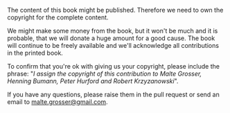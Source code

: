 The content of this book might be published. Therefore we need to own the copyright for the complete content.

We might make some money from the book, but it won't be much and it is probable, that we will donate a huge amount for a good cause. The book will continue to be freely available and we'll acknowledge all contributions in the printed book.

To confirm that you're ok with giving us your copyright, please include the phrase: "*I assign the copyright of this contribution to Malte Grosser, Henning Bumann, Peter Hurford and Robert Krzyzanowski*".

If you have any questions, please raise them in the pull request or send an email to malte.grosser@gmail.com.
